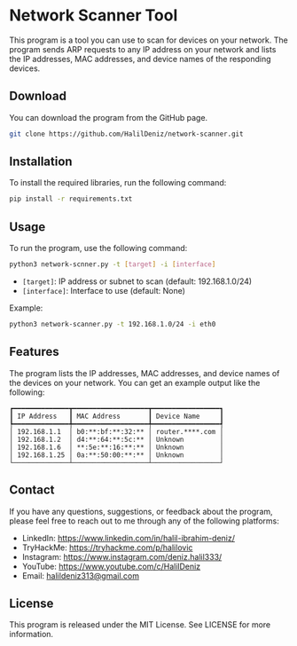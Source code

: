 # Network Scanner Tool

This program is a tool you can use to scan for devices on your network. The program sends ARP requests to any IP address on your network and lists the IP addresses, MAC addresses, and device names of the responding devices.

## Download

You can download the program from the GitHub page.

```bash
git clone https://github.com/HalilDeniz/network-scanner.git
```

## Installation

To install the required libraries, run the following command:

```bash
pip install -r requirements.txt
```

## Usage

To run the program, use the following command:

```bash
python3 network-scnner.py -t [target] -i [interface]
```

- `[target]`: IP address or subnet to scan (default: 192.168.1.0/24)
- `[interface]`: Interface to use (default: None)

Example:

```bash
python3 network-scanner.py -t 192.168.1.0/24 -i eth0
```

## Features

The program lists the IP addresses, MAC addresses, and device names of the devices on your network. You can get an example output like the following:

```
┏━━━━━━━━━━━━━━┳━━━━━━━━━━━━━━━━━━━┳━━━━━━━━━━━━━━━━━┓
┃ IP Address   ┃ MAC Address       ┃ Device Name     ┃
┡━━━━━━━━━━━━━━╇━━━━━━━━━━━━━━━━━━━╇━━━━━━━━━━━━━━━━━┩
│ 192.168.1.1  │ b0:**:bf:**:32:** │ router.****.com │
│ 192.168.1.2  │ d4:**:64:**:5c:** │ Unknown         │
│ 192.168.1.6  │ **:5e:**:16:**:** │ Unknown         │
│ 192.168.1.25 │ 0a:**:50:00:**:** │ Unknown         │
└──────────────┴───────────────────┴─────────────────┘
```

## Contact
If you have any questions, suggestions, or feedback about the program, please feel free to reach out to me through any of the following platforms:



- LinkedIn: https://www.linkedin.com/in/halil-ibrahim-deniz/
- TryHackMe: https://tryhackme.com/p/halilovic
- Instagram: https://www.instagram.com/deniz.halil333/
- YouTube: https://www.youtube.com/c/HalilDeniz
- Email: halildeniz313@gmail.com

## License

This program is released under the MIT License. See LICENSE for more information.
